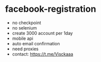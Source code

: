 # facebook-registration
  - no checkpoint
  - no selenium
  - create 3000 account per 1day
  - mobile api 
  - auto email confirmation
  - need proxies 
  - contact:
  https://t.me/Visckaaa
